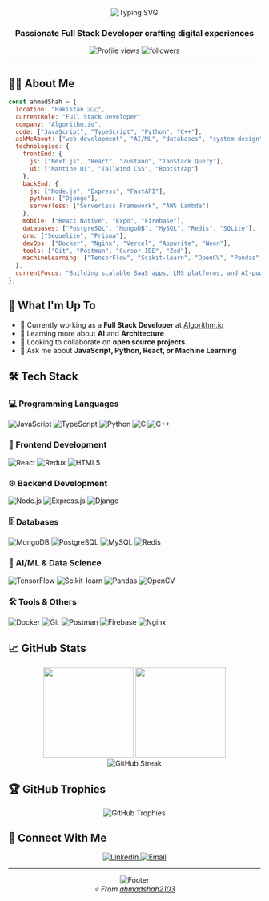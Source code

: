 <div align="center">
  <img src="https://readme-typing-svg.herokuapp.com?font=Fira+Code&size=32&duration=2800&pause=2000&color=A855F7&center=true&vCenter=true&width=940&lines=Hi+👋%2C+I'm+Ahmad+Shah;Full+Stack+Developer+%7C+Pakistan" alt="Typing SVG" />
</div>

<h3 align="center">Passionate Full Stack Developer crafting digital experiences</h3>

<div align="center">
  <img src="https://komarev.com/ghpvc/?username=ahmadshah2103&label=Profile%20views&color=blueviolet&style=flat-square" alt="Profile views" />
  <img src="https://img.shields.io/github/followers/ahmadshah2103?label=Followers&style=flat-square&color=blueviolet" alt="followers" />
</div>

---

## 🧑‍💻 About Me

```javascript
const ahmadShah = {
  location: "Pakistan 🇵🇰",
  currentRole: "Full Stack Developer",
  company: "Algorithm.io",
  code: ["JavaScript", "TypeScript", "Python", "C++"],
  askMeAbout: ["web development", "AI/ML", "databases", "system design", "tech"],
  technologies: {
    frontEnd: {
      js: ["Next.js", "React", "Zustand", "TanStack Query"],
      ui: ["Mantine UI", "Tailwind CSS", "Bootstrap"]
    },
    backEnd: {
      js: ["Node.js", "Express", "FastAPI"],
      python: ["Django"],
      serverless: ["Serverless Framework", "AWS Lambda"]
    },
    mobile: ["React Native", "Expo", "Firebase"],
    databases: ["PostgreSQL", "MongoDB", "MySQL", "Redis", "SQLite"],
    orm: ["Sequelize", "Prisma"],
    devOps: ["Docker", "Nginx", "Vercel", "Appwrite", "Neon"],
    tools: ["Git", "Postman", "Cursor IDE", "Zed"],
    machineLearning: ["TensorFlow", "Scikit-learn", "OpenCV", "Pandas", "Seaborn"]
  },
  currentFocus: "Building scalable SaaS apps, LMS platforms, and AI-powered solutions",
};

```

## 🔭 What I'm Up To

- 💼 Currently working as a **Full Stack Developer** at [Algorithm.io](https://thealgorithm.io)
- 🌱 Learning more about **AI** and **Architecture**
- 👯 Looking to collaborate on **open source projects**
- 💬 Ask me about **JavaScript, Python, React, or Machine Learning**

## 🛠️ Tech Stack

### 💻 Programming Languages
<p>
  <img src="https://img.shields.io/badge/JavaScript-F7DF1E?style=for-the-badge&logo=javascript&logoColor=black" alt="JavaScript" />
  <img src="https://img.shields.io/badge/TypeScript-007ACC?style=for-the-badge&logo=typescript&logoColor=white" alt="TypeScript" />
  <img src="https://img.shields.io/badge/Python-3776AB?style=for-the-badge&logo=python&logoColor=white" alt="Python" />
  <img src="https://img.shields.io/badge/C-00599C?style=for-the-badge&logo=c&logoColor=white" alt="C" />
  <img src="https://img.shields.io/badge/C++-00599C?style=for-the-badge&logo=c%2B%2B&logoColor=white" alt="C++" />
</p>

### 🎨 Frontend Development
<p>
  <img src="https://img.shields.io/badge/React-20232A?style=for-the-badge&logo=react&logoColor=61DAFB" alt="React" />
  <img src="https://img.shields.io/badge/Redux-593D88?style=for-the-badge&logo=redux&logoColor=white" alt="Redux" />
  <img src="https://img.shields.io/badge/HTML5-E34F26?style=for-the-badge&logo=html5&logoColor=white" alt="HTML5" />
</p>

### ⚙️ Backend Development
<p>
  <img src="https://img.shields.io/badge/Node.js-43853D?style=for-the-badge&logo=node.js&logoColor=white" alt="Node.js" />
  <img src="https://img.shields.io/badge/Express.js-404D59?style=for-the-badge" alt="Express.js" />
  <img src="https://img.shields.io/badge/Django-092E20?style=for-the-badge&logo=django&logoColor=white" alt="Django" />
</p>

### 🗄️ Databases
<p>
  <img src="https://img.shields.io/badge/MongoDB-4EA94B?style=for-the-badge&logo=mongodb&logoColor=white" alt="MongoDB" />
  <img src="https://img.shields.io/badge/PostgreSQL-316192?style=for-the-badge&logo=postgresql&logoColor=white" alt="PostgreSQL" />
  <img src="https://img.shields.io/badge/MySQL-00000F?style=for-the-badge&logo=mysql&logoColor=white" alt="MySQL" />
  <img src="https://img.shields.io/badge/Redis-DC382D?style=for-the-badge&logo=redis&logoColor=white" alt="Redis" />
</p>

### 🤖 AI/ML & Data Science
<p>
  <img src="https://img.shields.io/badge/TensorFlow-FF6F00?style=for-the-badge&logo=tensorflow&logoColor=white" alt="TensorFlow" />
  <img src="https://img.shields.io/badge/scikit--learn-F7931E?style=for-the-badge&logo=scikit-learn&logoColor=white" alt="Scikit-learn" />
  <img src="https://img.shields.io/badge/Pandas-2C2D72?style=for-the-badge&logo=pandas&logoColor=white" alt="Pandas" />
  <img src="https://img.shields.io/badge/OpenCV-27338e?style=for-the-badge&logo=OpenCV&logoColor=white" alt="OpenCV" />
</p>

### 🛠️ Tools & Others
<p>
  <img src="https://img.shields.io/badge/Docker-2496ED?style=for-the-badge&logo=docker&logoColor=white" alt="Docker" />
  <img src="https://img.shields.io/badge/Git-F05032?style=for-the-badge&logo=git&logoColor=white" alt="Git" />
  <img src="https://img.shields.io/badge/Postman-FF6C37?style=for-the-badge&logo=Postman&logoColor=white" alt="Postman" />
  <img src="https://img.shields.io/badge/Firebase-FFCA28?style=for-the-badge&logo=firebase&logoColor=black" alt="Firebase" />
  <img src="https://img.shields.io/badge/Nginx-009639?style=for-the-badge&logo=nginx&logoColor=white" alt="Nginx" />
</p>

## 📈 GitHub Stats

<div align="center">
  <img height="180em" src="https://github-readme-stats.vercel.app/api?username=ahmadshah2103&show_icons=true&theme=tokyonight&include_all_commits=true&count_private=true"/>
  <img height="180em" src="https://github-readme-stats.vercel.app/api/top-langs/?username=ahmadshah2103&layout=compact&theme=tokyonight"/>
</div>

<div align="center">
  <img src="https://github-readme-streak-stats.herokuapp.com/?user=ahmadshah2103&theme=tokyonight" alt="GitHub Streak" />
</div>

## 🏆 GitHub Trophies
<div align="center">
  <img src="https://github-profile-trophy.vercel.app/?username=ahmadshah2103&theme=tokyonight&row=1&column=7" alt="GitHub Trophies" />
</div>

## 🤝 Connect With Me

<div align="center">
  <a href="https://linkedin.com/in/ahmadshahkhattak" target="_blank">
    <img src="https://img.shields.io/badge/LinkedIn-0077B5?style=for-the-badge&logo=linkedin&logoColor=white" alt="LinkedIn" />
  </a>
  <a href="mailto:ahmad1911491@gmail.com">
    <img src="https://img.shields.io/badge/Gmail-D14836?style=for-the-badge&logo=gmail&logoColor=white" alt="Email" />
  </a>
</div>

---

<div align="center">
  <img src="https://capsule-render.vercel.app/api?type=waving&color=gradient&height=100&section=footer" alt="Footer" />
</div>

<div align="center">
  <i>⭐️ From <a href="https://github.com/ahmadshah2103">ahmadshah2103</a></i>
</div>
